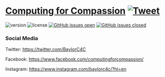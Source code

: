 # [Computing for Compassion](https://www.computingforcompassion.org/) [![Tweet](https://img.shields.io/twitter/url/http/shields.io.svg?style=social&logo=twitter)](https://twitter.com/BaylorC4C)

![version](https://img.shields.io/badge/version-1.0.0-blue.svg) ![license](https://img.shields.io/badge/license-MIT-blue.svg) [![GitHub issues open](https://img.shields.io/github/issues/MarioLopezBaylor/c4c-website-v2.svg)](https://github.com/MarioLopezBaylor/c4c-website-v2/issues?utf8=%E2%9C%93&q=is%3Aissue+is%3Aopen+) [![GitHub issues closed](https://img.shields.io/github/issues-closed-raw/MarioLopezBaylor/c4c-website-v2.svg)](https://github.com/MarioLopezBaylor/c4c-website-v2/issues?utf8=%E2%9C%93&q=is%3Aissue+is%3Aclosed)

### Social Media

Twitter: <https://twitter.com/BaylorC4C>

Facebook: <https://www.facebook.com/computingforcompassion/>

Instagram: <https://www.instagram.com/baylorc4c/?hl=en>